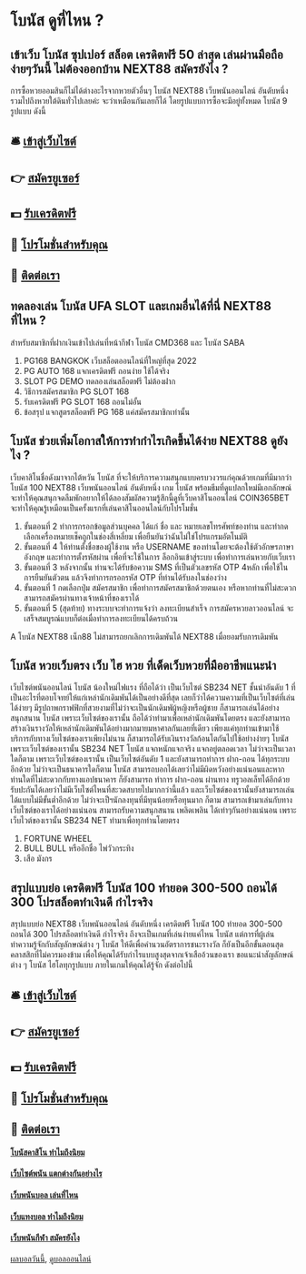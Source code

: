 # โบนัส ดูที่ไหน ?
## เข้าเว็บ โบนัส ซุปเปอร์ สล็อต เครดิตฟรี 50 ล่าสุด เล่นผ่านมือถือง่ายๆวันนี้ ไม่ต้องออกบ้าน NEXT88 สมัครยังไง ?
การซื้อหวยออมสินก็ไม่ได้ต่างอะไรจากหวยตัวอื่นๆ โบนัส NEXT88 เว็บพนันออนไลน์ อันดับหนึ่ง รวมไปถึงหวยใต้ดินทั่วไปเลยค่ะ จะว่าเหมือนกันเลยก็ได้ โดยรูปแบบการซื้อจะมีอยู่ทั้งหมด โบนัส 9 รูปแบบ ดังนี้

## 🛎 [เข้าสู่เว็บไซต์](https://bit.ly/3SdLNi2)
## 👉 [สมัครยูเซอร์](https://bit.ly/3SdLNi2)
## 💵 [รับเครดิตฟรี](https://bit.ly/3dyRKHj)
## 👑 [โปรโมชั่นสำหรับคุณ](https://bit.ly/3dyRKHj)
## 📱 [ติดต่อเรา](https://bit.ly/3dyRKHj)

## ทดลองเล่น โบนัส UFA SLOT และเกมอื่นได้ที่นี่ NEXT88 ที่ไหน ?
สำหรับสมาชิกที่ฝากเงินเข้าไปเล่นที่หน้ากีฬา โบนัส CMD368 และ โบนัส SABA
1. PG168 BANGKOK เว็บสล็อตออนไลน์ที่ใหญ่ที่สุด 2022
2. PG AUTO 168 แจกเครดิตฟรี ถอนง่าย ใช้ได้จริง
3. SLOT PG DEMO ทดลองเล่นสล็อตฟรี ไม่ต้องฝาก
4. วิธีการสมัครสมาชิก PG SLOT 168
5. รับเครดิตฟรี PG SLOT 168 ถอนไม่อั้น
6. ข้อสรุป แจกสูตรสล็อตฟรี PG 168 แค่สมัครสมาชิกเท่านั้น

## โบนัส ช่วยเพิ่มโอกาสให้การทำกำไรเกิดขึ้นได้ง่าย NEXT88 ดูยังไง ?
เว็บคาสิโนชื่อดังมาจากไต้หวัน โบนัส ที่จะให้บริการความสนุกแบบครบวงวรแก่คุณด้วยเกมที่มีมากว่า โบนัส 100 NEXT88 เว็บพนันออนไลน์ อันดับหนึ่ง เกม โบนัส พร้อมธีมที่ดูแปลกใหม่มีเอกลักษณ์ จะทำให้คุณสนุกจดลืมพักอยากให้ได้ลองสัมผัสความรู้สึกนี้ดูที่เว็บคาสิโนออนไลน์ COIN365BET จะทำให้คุณรู้เหมือนเป็นครั้งแรกที่เล่นคาสิโนออนไลน์กับโปรโมชั่น
1. ขั้นตอนที่ 2 ทำการกรอกข้อมูลส่วนบุคคล ได้แก่ ชื่อ และ หมายเลขโทรศัพท์ของท่าน และทำกดเลือกเครื่องหมายเช็คถูกในช่องสี่เหลี่ยม เพื่อยืนยันว่าฉันไม่ใช่โปรแกรมอัตโนมัติ
2. ขั้นตอนที่ 4 ให้ท่านตั้งชื่อของผู้ใช้งาน หรือ USERNAME ของท่านโดยจะต้องใช้ตัวอักษรภาษาอังกฤษ และทำการตั้งรหัสผ่าน เพื่อที่จะใช้ในการ ล็อกอินเข้าสู่ระบบ เพื่อทำการเล่นหวยกับเว็บเรา
3. ขั้นตอนที่ 3 หลังจากนั้น ท่านจะได้รับข้อความ SMS ที่เป็นตัวเลขรหัส OTP 4หลัก เพื่อใช้ในการยืนยันตัวตน แล้วจึงทำการกรอกรหัส OTP ที่ท่านได้รับลงในช่องว่าง
4. ขั้นตอนที่ 1 กดเลือกปุ่ม สมัครสมาชิก เพื่อทำการสมัครสมาชิกด้วยตนเอง หรือหากท่านที่ไม่สะดวกสามารถสมัครผ่านทางเจ้าหน้าที่ของเราได้
5. ขั้นตอนที่ 5 (สุดท้าย) ทางระบบจะทำการแจ้งว่า ลงทะเบียนสำเร็จ การสมัครหวยลาวออนไลน์ จะเสร็จสมบูรณ์แบบก็ต่อเมื่อทำการลงทะเบียนได้ครบถ้วน

A โบนัส NEXT88 เน็ก88 ไม่สามารถยกเลิกการเดิมพันได้ NEXT88 เมื่อยอมรับการเดิมพัน

## โบนัส หวยเว็บตรง เว็บ ไฮ หวย ที่เด็ดเว็บหวยที่มืออาชีพแนะนำ
เว็บไซต์พนันออนไลน์ โบนัส น้องใหม่ไฟแรง ที่ถือได้ว่า เป็นเว็บไซต์ SB234 NET ชั้นนำอันดับ 1 ที่เป็นอะไรที่ตอบโจทย์ให้แก่เหล่านักเดิมพันได้เป็นอย่างดีที่สุด เลยก็ว่าได้ความความที่เป็นเว็บไซต์ที่เล่นได้ง่ายๆ มีรูปถาพกราฟฟิกที่สวยงามที่ไม่ว่าจะเป็นนักเดิมพัผู้หญิงหรือผู้ชาย ก็สามารถเล่นได้อย่างสนุกสนาน โบนัส เพราะเว็บไซต์ของเรานั้น ถือได้ว่าทำมาเพื่อเหล่านักเดิมพันโดยตรง และยังสามารถ สร้างเงินรางวัลให้เหล่านักเดิมพันได้อย่างมากมายมหาศาลกันเลยที่เดียว เพียงแค่ทุกท่านเข้ามาใช้บริการกับทางเว็บไซต์ของเราเพียงไม่นาน ก็สามารถได้รับเงินรางวัลก้อนโตกันไปใช้อย่างง่ายๆ โบนัส เพราะเว็บไซต์ของเรานั้น SB234 NET โบนัส แจกหนักแจกจริง แจกอยู่ตลอดเวลา ไม่ว่าจะเป็นเวลาใดก็ตาม เพราะเว็บไซต์ของเรานั้น เป็นเว็บไซต์อันดับ 1 และยังสามารถทำการ ฝาก-ถอน ได้ทุกระบบอีกด้วย ไม่ว่าจะเป็นธนาคารใดก็ตาม โบนัส สามารถบอกได้เลยว่าไม่มีผิดหวังอย่างแน่นอนและหากท่านใดที่ไม่สะดวกกับทางแอปธนาคาร ก็ยังสามารถ ทำการ ฝาก-ถอน ผ่านทาง ทรูวอลเล็ทได้อีกด้วย รับปะกันได้เลยว่าไม่มีเว็บไซต์ไหนที่สะวดสบายไปมากกว่านี้แล้ว และเว็บไซต์ของเรานั้นยังสามารถเล่นได้แบบไม่มีขั้นต่ำอีกด้วย ไม่ว่าจะเป็ฯนักลงทุนที่มีทุนน้อยหรือทุนมาก ก็ตาม สามารถเข้ามาเล่นกับทางเว็บไซต์ของเราได้อย่างแน่นอน สามารถรับความสนุกสนาน เพลิดเพลิน ได้เท่าๆกันอย่างแน่นอน เพราะเว็บไวต์ของเรานั้น SB234 NET ทำมาเพื่อทุกท่านโดยตรง
1. FORTUNE WHEEL
2. BULL BULL หรืออีกชื่อ ไพ่วัวกระทิง
3. เสือ มังกร

## สรุปแบบย่อ เครดิตฟรี โบนัส 100 ทํายอด 300-500 ถอนได้ 300 โปรสล็อตทำเงินดี กำไรจริง
สรุปแบบย่อ NEXT88 เว็บพนันออนไลน์ อันดับหนึ่ง เครดิตฟรี โบนัส 100 ทํายอด 300-500 ถอนได้ 300 โปรสล็อตทำเงินดี กำไรจริง ถึงจะเป็นเกมที่เล่นง่ายแค่ไหน โบนัส แต่การที่ผู้เล่นทำความรู้จักกับสัญลักษณ์ต่าง ๆ โบนัส ให้ดีเพื่อคำนวนอัตราการชนะรางวัล ก็ยังเป็นอีกขั้นตอนสุดคลาสสิกที่ไม่ควรมองข้าม เพื่อให้คุณได้รับกำไรแบบสูงสุดจากเจ้าเสืออ้วนของเรา ขอแนะนำสัญลักษณ์ต่าง ๆ โบนัส ไฮโลทุกรูปแบบ ภายในเกมให้คุณได้รู้จัก ดังต่อไปนี้

## 🛎 [เข้าสู่เว็บไซต์](https://bit.ly/3SdLNi2)
## 👉 [สมัครยูเซอร์](https://bit.ly/3SdLNi2)
## 💵 [รับเครดิตฟรี](https://bit.ly/3dyRKHj)
## 👑 [โปรโมชั่นสำหรับคุณ](https://bit.ly/3dyRKHj)
## 📱 [ติดต่อเรา](https://bit.ly/3dyRKHj)

#### [โบนัสคาสิโน ทำไมถึงนิยม](https://atom.io/themes/โบนัสคาสิโน%20ทำไมถึงนิยม)
#### [เว็บไซต์พนัน แตกต่างกันอย่างไร](https://atom.io/themes/เว็บไซต์พนัน%20แตกต่างกันอย่างไร)
#### [เว็บพนันบอล เล่นที่ไหน](https://atom.io/themes/เว็บพนันบอล%20เล่นที่ไหน)
#### [เว็บแทงบอล ทำไมถึงนิยม](https://atom.io/themes/เว็บแทงบอล%20ทำไมถึงนิยม)
#### [เว็บพนันกีฬา สมัครยังไง](https://atom.io/themes/เว็บพนันกีฬา%20สมัครยังไง)

[ผลบอลวันนี้](https://siamsport.tv "ผลบอลวันนี้"), [ดูบอลออนไลน์](https://siamsport.tv/ดูบอลสด "ดูบอลออนไลน์")